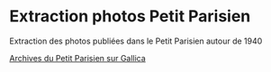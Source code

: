 # Extraction photos Petit Parisien
Extraction des photos publiées dans le Petit Parisien autour de 1940

[Archives du Petit Parisien sur Gallica](https://gallica.bnf.fr/ark:/12148/cb34419111x/date1940)
